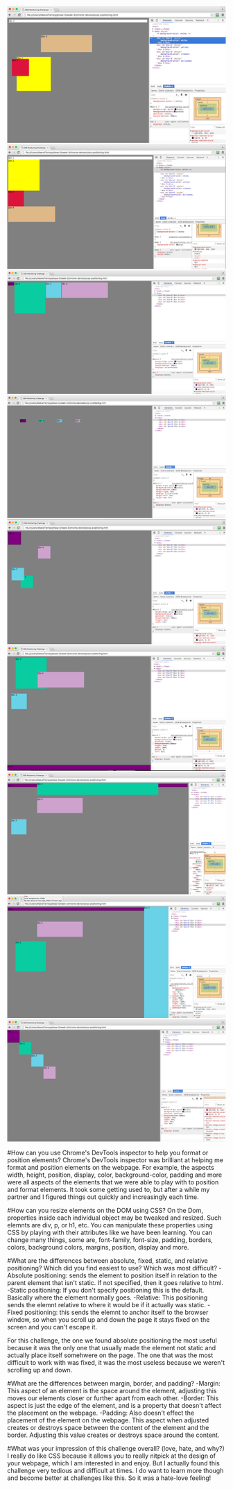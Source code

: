 ![Alt text](imgs/ChangingColors.png "Changing Colors")
![Alt text](imgs/Column.png "Column")
![Alt text](imgs/Row.png "Row")
![Alt text](imgs/MakeEquidistant.png "Make Equidistant")
![Alt text](imgs/Squares.png "Squares")
![Alt text](imgs/Footer.png "Footer")
![Alt text](imgs/Header.png "Header")
![Alt text](imgs/Sidebar.png "Sidebar")
![Alt text](imgs/GetCreative.png "Get Creative")

#How can you use Chrome's DevTools inspector to help you format or position elements?
Chrome's DevTools inspector was brilliant at helping me format and position elements on the webpage. For example, the aspects width, height, position, display, color, background-color, padding and more were all aspects of the elements that we were able to play with to position and format elements. It took some getting used to, but after a while my partner and I figured things out quickly and increasingly each time. 

#How can you resize elements on the DOM using CSS?
On the Dom, properties inside each individual object may be tweaked and resized. Such elemnts are div, p, or h1, etc. You can manipulate these properties using CSS by playing with their attributes like we have been learning. You can change many things, some are, font-family, font-size, padding, borders, colors, background colors, margins, position, display and more. 

#What are the differences between absolute, fixed, static, and relative positioning? Which did you find easiest to use? Which was most difficult?
-Absolute positioning: sends the element to position itself in relation to the parent element that isn't static. If not specified, then it goes relative to html. 
-Static positioning: If you don't specify positioning this is the default. Basically where the element normally goes. 
-Relative: This positioning sends the elemnt relative to where it would be if it actually was static. 
-Fixed positioning: this sends the elemnt to anchor itself to the browser window, so when you scroll up and down the page it stays fixed on the screen and you can't escape it. 

For this challenge, the one we found absolute positioning the most useful because it was the only one that usually made the element not static and actually place itself somehwere on the page. The one that was the most difficult to work with was fixed, it was the most useless because we weren't scrolling up and down. 

#What are the differences between margin, border, and padding?
-Margin: This aspect of an element is the space around the element, adjusting this moves our elements closer or further apart from each other. 
-Border: This aspect is just the edge of the element, and is a property that doesn't affect the placement on the webpage.
-Padding: Also doesn't effect the placement of the element on the webpage. This aspect when adjusted creates or destroys space between the content of the element and the border. Adjusting this value creates or destroys space around the content. 

#What was your impression of this challenge overall? (love, hate, and why?)
I really do like CSS because it allows you to really nitpick at the design of your webpage, which I am interested in and enjoy. But I actually found this challenge very tedious and difficult at times. I do want to learn more though and become better at challenges like this. So it was a hate-love feeling! 